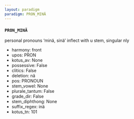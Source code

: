 ```yaml
---
layout: paradigm
paradigm: PRON_MINÄ
---
```

### ` PRON_MINÄ `

personal pronouns ‘minä, sinä’ inflect with u stem, singular nly
* harmony: front
* upos: PRON
* kotus_av: None
* possessive: False
* clitics: False
* deletion: nä
* pos: PRONOUN
* stem_vowel: None
* plurale_tantum: False
* grade_dir: False
* stem_diphthong: None
* suffix_regex: inä
* kotus_tn: 101
